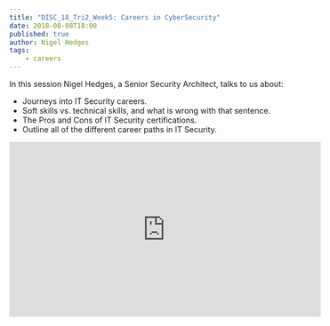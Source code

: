 ```yaml
---
title: "DISC_18_Tri2_Week5: Careers in CyberSecurity"
date: 2018-08-08T18:00
published: true
author: Nigel Hedges
tags:
    - careers
---
```


In this session Nigel Hedges, a Senior Security Architect, talks to us about:

- Journeys into IT Security careers.
- Soft skills vs. technical skills, and what is wrong with that sentence.
- The Pros and Cons of IT Security certifications.
- Outline all of the different career paths in IT Security.

<iframe width="560" height="315" src="https://www.youtube.com/embed/gpR6ZuAY38Y?start=9" frameborder="0" allow="accelerometer; autoplay; encrypted-media; gyroscope; picture-in-picture" allowfullscreen></iframe>